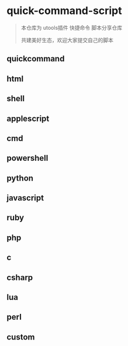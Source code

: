 # quick-command-script

> 本仓库为 utools插件 快捷命令 脚本分享仓库
> 
> 共建美好生态，欢迎大家提交自己的脚本

## quickcommand

## html

## shell

## applescript

## cmd

## powershell

## python

## javascript

## ruby

## php

## c

## csharp

## lua

## perl

## custom
